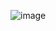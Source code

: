 ![image](https://github.com/Adonis-Alcivar/Bancamovil/assets/152331440/394f6e52-0a99-4064-8bb8-e9d43df4ba02)
